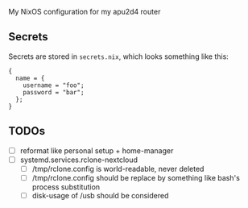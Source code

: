My NixOS configuration for my apu2d4 router

## Secrets

Secrets are stored in `secrets.nix`, which looks something like this:

```
{
  name = {
    username = "foo";
    password = "bar";
  };
}
```

## TODOs

- [ ] reformat like personal setup + home-manager
- [ ] systemd.services.rclone-nextcloud
  - [ ] /tmp/rclone.config is world-readable, never deleted
  - [ ] /tmp/rclone.config should be replace by something like bash's process substitution
  - [ ] disk-usage of /usb should be considered
